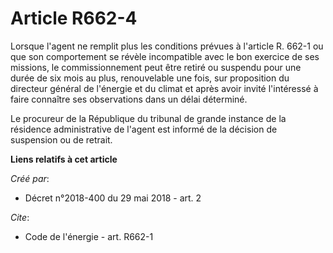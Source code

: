# Article R662-4

Lorsque l'agent ne remplit plus les conditions prévues à l'article R. 662-1 ou que son comportement se révèle incompatible
avec le bon exercice de ses missions, le commissionnement peut être retiré ou suspendu pour une durée de six mois au plus,
renouvelable une fois, sur proposition du directeur général de l'énergie et du climat et après avoir invité l'intéressé à
faire connaître ses observations dans un délai déterminé. 

Le procureur de la République du tribunal de grande instance de la résidence administrative de l'agent est informé de la
décision de suspension ou de retrait.

**Liens relatifs à cet article**

_Créé par_:

  - Décret n°2018-400 du 29 mai 2018 - art. 2

_Cite_:

  - Code de l'énergie - art. R662-1
